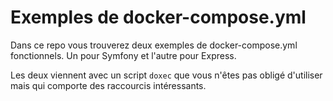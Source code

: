 # Exemples de docker-compose.yml

Dans ce repo vous trouverez deux exemples de docker-compose.yml fonctionnels. Un pour Symfony et l'autre pour Express.

Les deux viennent avec un script `doxec` que vous n'êtes pas obligé d'utiliser mais qui comporte des raccourcis intéressants.
